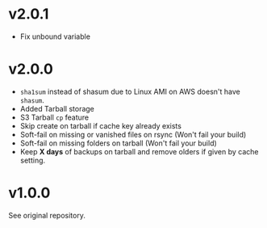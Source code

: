 # v2.0.1

+ Fix unbound variable

# v2.0.0

+ `sha1sum` instead of shasum due to Linux AMI on AWS doesn't have `shasum`.
+ Added Tarball storage
+ S3 Tarball `cp` feature
+ Skip create on tarball if cache key already exists
+ Soft-fail on missing or vanished files on rsync (Won't fail your build)
+ Soft-fail on missing folders on tarball (Won't fail your build)
+ Keep **X days** of backups on tarball and remove olders if given by cache setting.

# v1.0.0
See original repository.
